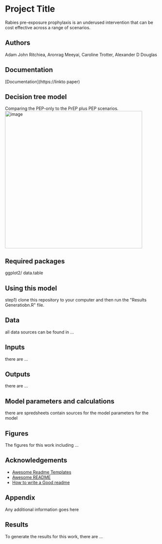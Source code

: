 # Project Title

Rabies pre-exposure prophylaxis is an underused intervention that can be cost effective across a range of scenarios.


## Authors

Adam John Ritchiea, Aronrag Meeyai, Caroline Trotter, Alexander D Douglas

## Documentation

[Documentation](https://linkto paper) 

## Decision tree model
Comparing the PEP-only to the PrEP plus PEP scenarios. 
<img width="452" alt="image" src="https://github.com/user-attachments/assets/85d75e2b-8fba-4b8e-bc6a-b57fa4d876e6">


## Required packages
ggplot2/ data.table
## Using this model
step1) clone this repository to your computer and then run the "Results Generatiobn.R" file.
## Data
all data sources can be found in ...
## Inputs
there are ...
## Outputs 
there are ...
## Model parameters and calculations
there are spredsheets contain sources for the model parameters for the model
## Figures
The figures for this work including ...
## Acknowledgements

 - [Awesome Readme Templates](https://awesomeopensource.com/project/elangosundar/awesome-README-templates)
 - [Awesome README](https://github.com/matiassingers/awesome-readme)
 - [How to write a Good readme](https://bulldogjob.com/news/449-how-to-write-a-good-readme-for-your-github-project)


## Appendix

Any additional information goes here


## Results
To generate the results for this work, there are ...






